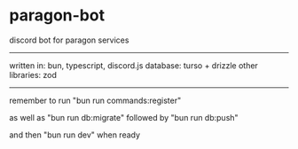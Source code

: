 # paragon-bot

discord bot for paragon services

---

written in: bun, typescript, discord.js
database: turso + drizzle
other libraries: zod

---

remember to run "bun run commands:register"

as well as "bun run db:migrate" followed by "bun run db:push"

and then "bun run dev" when ready
